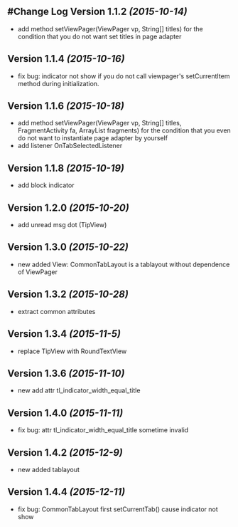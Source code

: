 #Change Log
Version 1.1.2 *(2015-10-14)*
----------------------------
* add method setViewPager(ViewPager vp, String[] titles)  for the condition that you do not want set titles in page adapter 

Version 1.1.4 *(2015-10-16)*
----------------------------
* fix bug: indicator not show if you do not call viewpager's setCurrentItem method during initialization.

Version 1.1.6 *(2015-10-18)*
----------------------------
* add method setViewPager(ViewPager vp, String[] titles, FragmentActivity fa, ArrayList<Fragment> fragments)
  for the condition that you even do not want to instantiate page adapter by yourself
* add listener OnTabSelectedListener

Version 1.1.8 *(2015-10-19)*
----------------------------
* add block indicator

Version 1.2.0 *(2015-10-20)*
----------------------------
* add unread msg dot (TipView)

Version 1.3.0 *(2015-10-22)*
----------------------------
* new added View: CommonTabLayout is a tablayout without dependence of ViewPager

Version 1.3.2 *(2015-10-28)*
----------------------------
* extract common attributes

Version 1.3.4 *(2015-11-5)*
----------------------------
* replace TipView with RoundTextView

Version 1.3.6 *(2015-11-10)*
----------------------------
* new add attr tl_indicator_width_equal_title

Version 1.4.0 *(2015-11-11)*
----------------------------
* fix bug: attr tl_indicator_width_equal_title sometime invalid

Version 1.4.2 *(2015-12-9)*
----------------------------
* new added tablayout

Version 1.4.4 *(2015-12-11)*
----------------------------
* fix bug: CommonTabLayout first setCurrentTab() cause indicator not show